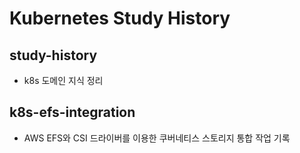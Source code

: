 # Kubernetes Study History

## study-history
- k8s 도메인 지식 정리

## k8s-efs-integration
- AWS EFS와 CSI 드라이버를 이용한 쿠버네티스 스토리지 통합 작업 기록
